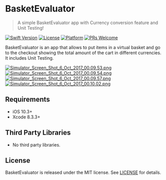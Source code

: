 # BasketEvaluator
> A simple BasketEvaluator app with Currency conversion feature and Unit Testing!

[![Swift Version][swift-image]][swift-url]
[![License][license-image]][license-url]
[![Platform][platform-image]][platform-url]
[![PRs Welcome][prswelcome-image]][prswelcome-url]  
  


BasketEvaluator is an app that allows to put items in a virtual basket and go to the checkout showing the total amount of the cart in different currencies. It includes Unit Testing.  

  

  
  

[![Simulator_Screen_Shot_6_Oct_2017_00.09.53.png](https://s1.postimg.org/8fee3re7an/Simulator_Screen_Shot_6_Oct_2017_00.09.53.png)]()
[![Simulator_Screen_Shot_6_Oct_2017_00.09.54.png](https://s1.postimg.org/3lpj7mud2n/Simulator_Screen_Shot_6_Oct_2017_00.09.54.png)]()
[![Simulator_Screen_Shot_6_Oct_2017_00.09.57.png](https://s1.postimg.org/1j9qjkxhrj/Simulator_Screen_Shot_6_Oct_2017_00.09.57.png)]()
[![Simulator_Screen_Shot_6_Oct_2017_00.10.02.png](https://s1.postimg.org/2m9fugsgrz/Simulator_Screen_Shot_6_Oct_2017_00.10.02.png)]()
  
  
## Requirements
- iOS 10.3+
- Xcode 8.3.3+

## Third Party Libraries
- No third party libraries. 

## License
BasketEvaluator is released under the MIT license. See [LICENSE](LICENSE) for details.  

[swift-image]:https://img.shields.io/badge/swift-3.0-orange.svg
[swift-url]: https://swift.org/
[license-image]:https://img.shields.io/badge/License-MIT-blue.svg
[license-url]: LICENSE
[platform-image]:https://img.shields.io/cocoapods/p/LFAlertController.svg?style=flat
[platform-url]:https://cocoapods.org/pods/LFAlertController
[prswelcome-image]:https://img.shields.io/badge/PRs-welcome-brightgreen.svg?style=flat-square
[prswelcome-url]:https://makeapullrequest.com
